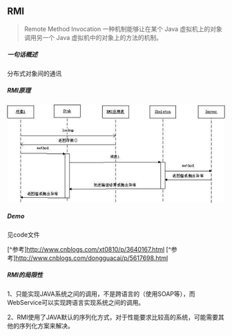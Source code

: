 ## RMI

>  Remote Method Invocation 一种机制能够让在某个 Java 虚拟机上的对象调用另一个 Java 虚拟机中的对象上的方法的机制。

##### 一句话概述

分布式对象间的通讯

##### RMI原理

![img](assets/831179-20160626191627203-765464905.jpg)

##### Demo

见code文件

[^参考]http://www.cnblogs.com/xt0810/p/3640167.html
[^参考]http://www.cnblogs.com/dongguacai/p/5617698.html

##### RMI的局限性

1、只能实现JAVA系统之间的调用，不是跨语言的（使用SOAP等），而WebService可以实现跨语言实现系统之间的调用。

2、RMI使用了JAVA默认的序列化方式，对于性能要求比较高的系统，可能需要其他的序列化方案来解决。

